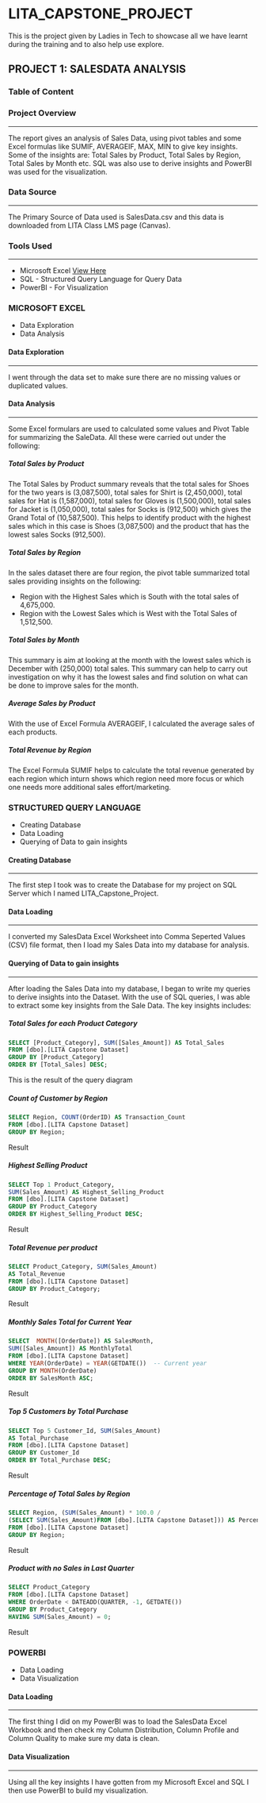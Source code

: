 # LITA_CAPSTONE_PROJECT
This is the project given by Ladies in Tech to showcase all we have learnt during the training and to also help use explore.


## PROJECT 1: SALESDATA ANALYSIS

### Table of Content


### Project Overview
---
The report gives an analysis of Sales Data, using pivot tables and some Excel formulas like SUMIF, AVERAGEIF, MAX, MIN to give key insights. Some of the insights are: Total Sales by Product, Total Sales by Region, Total Sales by Month etc. SQL was also use to derive insights and PowerBI was used for the visualization.


### Data Source
---
The Primary Source of Data used is SalesData.csv and this data is downloaded from LITA Class LMS page (Canvas).

### Tools Used
---
- Microsoft Excel [View Here](https://1drv.ms/x/c/96d72dbaef9f7a90/Eab1VlHPNP9DuSr3XG7bF3IBPwgnXOxY2mxgcWPM3F_yaA)
- SQL - Structured Query Language for Query Data
- PowerBI - For Visualization

### MICROSOFT EXCEL
- Data Exploration
- Data Analysis

#### Data Exploration
---
I went through the data set to make sure there are no missing values or duplicated values.

#### Data Analysis
---
Some Excel formulars are used to calculated some values and Pivot Table for summarizing the SaleData. All these were carried out under the following: 

##### Total Sales by Product 
The Total Sales by Product summary reveals that the total sales for Shoes for the two years is (3,087,500), total sales for Shirt is (2,450,000), total sales for Hat is (1,587,000), total sales for Gloves is (1,500,000), total sales for Jacket is (1,050,000), total sales for Socks is (912,500) which gives the Grand Total of (10,587,500).
This helps to identify product with the highest sales which in this case is Shoes (3,087,500) and the product that has the lowest sales Socks (912,500).

##### Total Sales by Region
In the sales dataset there are four region, the pivot table summarized total sales providing insights on the following:
- Region with the Highest Sales which is South with the total sales of 4,675,000.
- Region with the Lowest Sales which is West with the Total Sales of 1,512,500. 

##### Total Sales by Month
This summary is aim at looking at the month with the lowest sales which is December with (250,000) total sales. This summary can help to carry out investigation on why it has the lowest sales and find solution on what can be done to improve sales for the month.

##### Average Sales by Product
With the use of Excel Formula AVERAGEIF, I calculated the average sales of each products.

##### Total Revenue by Region
The Excel Formula SUMIF helps to calculate the total revenue generated by each region which inturn shows which region need more focus or which one needs more additional sales effort/marketing. 


### STRUCTURED QUERY LANGUAGE
- Creating Database
- Data Loading 
- Querying of Data to gain insights  

#### Creating Database
---
The first step I took was to create the Database for my project on SQL Server which I named LITA_Capstone_Project.

#### Data Loading
---
I converted my SalesData Excel Worksheet into Comma Seperted Values (CSV) file format, then I load my Sales Data into my database for analysis.

#### Querying of Data to gain insights
---
After loading the Sales Data into my database, I began to write my queries to derive insights into the Dataset. With the use of SQL queries, I was able to extract some key insights from the Sale Data. The key insights includes:

##### Total Sales for each Product Category
```SQL
SELECT [Product_Category], SUM([Sales_Amount]) AS Total_Sales
FROM [dbo].[LITA Capstone Dataset]
GROUP BY [Product_Category]
ORDER BY [Total_Sales] DESC;
```
This is the result of the query
diagram

##### Count of Customer by Region
```SQL
SELECT Region, COUNT(OrderID) AS Transaction_Count
FROM [dbo].[LITA Capstone Dataset]
GROUP BY Region;
```
Result

##### Highest Selling Product

```SQL
SELECT Top 1 Product_Category, 
SUM(Sales_Amount) AS Highest_Selling_Product
FROM [dbo].[LITA Capstone Dataset]
GROUP BY Product_Category
ORDER BY Highest_Selling_Product DESC;
```
Result

##### Total Revenue per product

```SQL
SELECT Product_Category, SUM(Sales_Amount) 
AS Total_Revenue
FROM [dbo].[LITA Capstone Dataset]
GROUP BY Product_Category;
```
Result

##### Monthly Sales Total for Current Year
```SQL
SELECT	MONTH([OrderDate]) AS SalesMonth,
SUM([Sales_Amount]) AS MonthlyTotal
FROM [dbo].[LITA Capstone Dataset]
WHERE YEAR(OrderDate) = YEAR(GETDATE())  -- Current year
GROUP BY MONTH(OrderDate)
ORDER BY SalesMonth ASC;
```
Result

##### Top 5 Customers by Total Purchase
```SQL
SELECT Top 5 Customer_Id, SUM(Sales_Amount)
AS Total_Purchase
FROM [dbo].[LITA Capstone Dataset]
GROUP BY Customer_Id
ORDER BY Total_Purchase DESC;
```
Result

##### Percentage of Total Sales by Region
```SQL
SELECT Region, (SUM(Sales_Amount) * 100.0 / 
(SELECT SUM(Sales_Amount)FROM [dbo].[LITA Capstone Dataset])) AS Percentage_of_Total_Sales
FROM [dbo].[LITA Capstone Dataset]
GROUP BY Region;
```
Result

##### Product with no Sales in Last Quarter
```SQL
SELECT Product_Category
FROM [dbo].[LITA Capstone Dataset]
WHERE OrderDate < DATEADD(QUARTER, -1, GETDATE())
GROUP BY Product_Category
HAVING SUM(Sales_Amount) = 0;
```
Result


### POWERBI
- Data Loading
- Data Visualization

#### Data Loading
---
The first thing I did on my PowerBI was to load the SalesData Excel Workbook and then check my Column Distribution, Column Profile and Column Quality to make sure my data is clean.

#### Data Visualization
---
Using all the key insights I have gotten from my Microsoft Excel and SQL I then use PowerBI to build my visualization.

